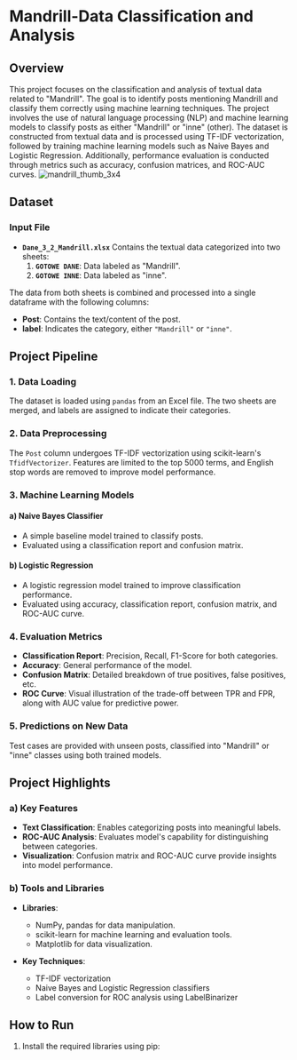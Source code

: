 
# Mandrill-Data Classification and Analysis
## Overview
This project focuses on the classification and analysis of textual data related to "Mandrill". The goal is to identify posts mentioning Mandrill and classify them correctly using machine learning techniques. The project involves the use of natural language processing (NLP) and machine learning models to classify posts as either "Mandrill" or "inne" (other).
The dataset is constructed from textual data and is processed using TF-IDF vectorization, followed by training machine learning models such as Naive Bayes and Logistic Regression. Additionally, performance evaluation is conducted through metrics such as accuracy, confusion matrices, and ROC-AUC curves.
![mandrill_thumb_3x4](https://github.com/user-attachments/assets/97d3820a-e3b3-4c75-8445-13e672fc0bff)

## Dataset
### Input File
- **`Dane_3_2_Mandrill.xlsx`**
Contains the textual data categorized into two sheets:
    1. **`GOTOWE DANE`**: Data labeled as "Mandrill".
    2. **`GOTOWE INNE`**: Data labeled as "inne".

The data from both sheets is combined and processed into a single dataframe with the following columns:
- **Post**: Contains the text/content of the post.
- **label**: Indicates the category, either `"Mandrill"` or `"inne"`.

## Project Pipeline
### 1. Data Loading
The dataset is loaded using `pandas` from an Excel file. The two sheets are merged, and labels are assigned to indicate their categories.
### 2. Data Preprocessing
The `Post` column undergoes TF-IDF vectorization using scikit-learn's `TfidfVectorizer`. Features are limited to the top 5000 terms, and English stop words are removed to improve model performance.
### 3. Machine Learning Models
#### a) Naive Bayes Classifier
- A simple baseline model trained to classify posts.
- Evaluated using a classification report and confusion matrix.

#### b) Logistic Regression
- A logistic regression model trained to improve classification performance.
- Evaluated using accuracy, classification report, confusion matrix, and ROC-AUC curve.

### 4. Evaluation Metrics
- **Classification Report**: Precision, Recall, F1-Score for both categories.
- **Accuracy**: General performance of the model.
- **Confusion Matrix**: Detailed breakdown of true positives, false positives, etc.
- **ROC Curve**: Visual illustration of the trade-off between TPR and FPR, along with AUC value for predictive power.

### 5. Predictions on New Data
Test cases are provided with unseen posts, classified into "Mandrill" or "inne" classes using both trained models.
## Project Highlights
### a) Key Features
- **Text Classification**: Enables categorizing posts into meaningful labels.
- **ROC-AUC Analysis**: Evaluates model's capability for distinguishing between categories.
- **Visualization**: Confusion matrix and ROC-AUC curve provide insights into model performance.

### b) Tools and Libraries
- **Libraries**:
    - NumPy, pandas for data manipulation.
    - scikit-learn for machine learning and evaluation tools.
    - Matplotlib for data visualization.

- **Key Techniques**:
    - TF-IDF vectorization
    - Naive Bayes and Logistic Regression classifiers
    - Label conversion for ROC analysis using LabelBinarizer

## How to Run
1. Install the required libraries using pip:
